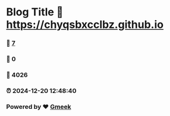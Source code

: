 # Blog Title :link: https://chyqsbxcclbz.github.io 
### :page_facing_up: [7](https://chyqsbxcclbz.github.io/tag.html) 
### :speech_balloon: 0 
### :hibiscus: 4026 
### :alarm_clock: 2024-12-20 12:48:40 
### Powered by :heart: [Gmeek](https://github.com/Meekdai/Gmeek)

